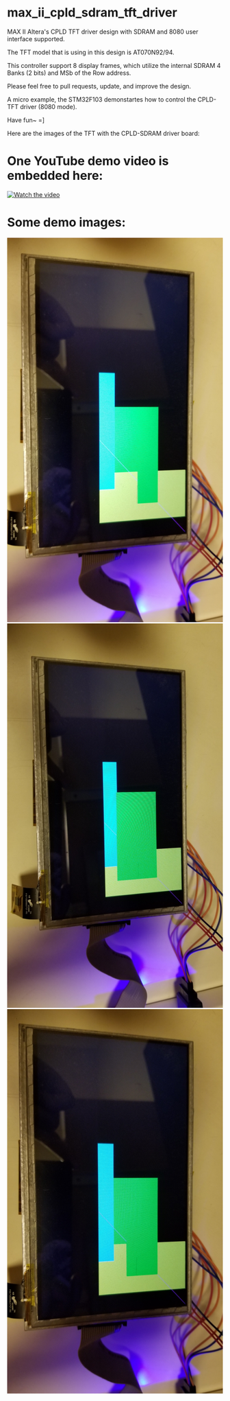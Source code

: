 # max_ii_cpld_sdram_tft_driver

MAX II Altera's CPLD TFT driver design with SDRAM and 8080 user interface supported.

The TFT model that is using in this design is AT070N92/94.

This controller support 8 display frames, which utilize the internal SDRAM 4 Banks (2 bits) and MSb of the Row address.

Please feel free to pull requests, update, and improve the design.

A micro example, the STM32F103 demonstartes how to control the CPLD-TFT driver (8080 mode).

Have fun~ =]

Here are the images of the TFT with the CPLD-SDRAM driver board:

# One YouTube demo video is embedded here:
[![Watch the video](https://img.youtube.com/vi/kqaz-9eUTyE/0.jpg)](https://youtu.be/kqaz-9eUTyE)

# Some demo images:
![Alt text](CPLD_SDRAM_IMG/cpld_sdram_tft_img1.jpg?raw=true "Title")
![Alt text](CPLD_SDRAM_IMG/cpld_sdram_tft_img2.jpg?raw=true "Title")
![Alt text](CPLD_SDRAM_IMG/cpld_sdram_tft_img3.jpg?raw=true "Title")


